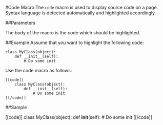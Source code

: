 #Code Macro
The `code` macro is used to display source code on a page.
Syntax language is detected automatically and highlighted accordingly.


##Parameters

The body of the macro is the code which should be highlighted.


##Example
Assume that you want to highlight the following code:

    class MyClass(object):
        def __init__(self):
            # Do some init

Use the code macro as follows:

    [[code]]
        class MyClass(object):
            def __init__(self):
                # Do some init
    [[/code]]


##Sample

[[code]]
class MyClass(object):
	def __init__(self):
		# Do some init
[[/code]]
